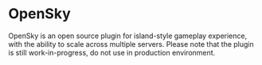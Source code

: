 # OpenSky
OpenSky is an open source plugin for island-style gameplay experience, with the ability to scale across multiple servers.
Please note that the plugin is still work-in-progress, do not use in production environment.